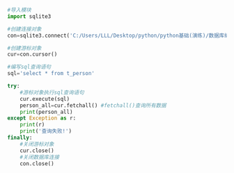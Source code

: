 
<BlogInfo title="4.操作sqlite数据库查询多条数据" author="白日梦想猿" pv=0 read_times=0 pre_cost_time=0分21秒 category="数据库编程" tag_list="['数据库编程']" create_time="2020.07.09 14:26:07" update_time="2020.07.09 14:30:52" />

```python
#导入模块
import sqlite3

#创建连接对象
con=sqlite3.connect('C:/Users/LLL/Desktop/python/python基础(演练)/数据库编程/SQLite3数据库/demo1.db')

#创建游标对象
cur=con.cursor()

#编写sql查询语句
sql='select * from t_person'

try:
    #游标对象执行sql查询语句
    cur.execute(sql)
    person_all=cur.fetchall() #fetchall()查询所有数据
    print(person_all)
except Exception as r:
    print(r)
    print('查询失败!')
finally:
    #关闭游标对象
    cur.close()
    #关闭数据库连接
    con.close()
```
